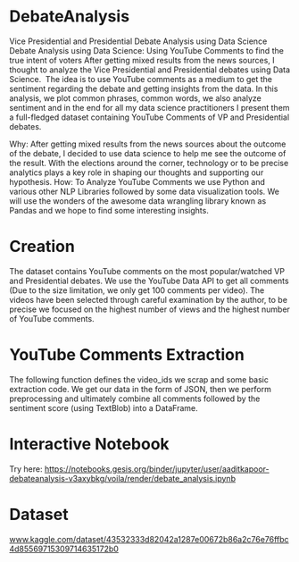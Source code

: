 # DebateAnalysis
Vice Presidential and Presidential Debate Analysis using Data Science Debate Analysis using Data Science: Using YouTube Comments to find the true intent of voters
After getting mixed results from the news sources, I thought to analyze the Vice Presidential and Presidential debates using Data Science.
 The idea is to use YouTube comments as a medium to get the sentiment regarding the debate and getting insights from the data. In this analysis, we plot common phrases, common words, we also analyze sentiment and in the end for all my data science practitioners I present them a full-fledged dataset containing YouTube Comments of VP and Presidential debates.
 
Why: After getting mixed results from the news sources about the outcome of the debate, I decided to use data science to help me see the outcome of the result. With the elections around the corner, technology or to be precise analytics plays a key role in shaping our thoughts and supporting our hypothesis.
How: To Analyze YouTube Comments we use Python and various other NLP Libraries followed by some data visualization tools. We will use the wonders of the awesome data wrangling library known as Pandas and we hope to find some interesting insights.

# Creation
The dataset contains YouTube comments on the most popular/watched VP and Presidential debates. We use the YouTube Data API to get all comments (Due to the size limitation, we only get 100 comments per video). The videos have been selected through careful examination by the author, to be precise we focused on the highest number of views and the highest number of YouTube comments.

# YouTube Comments Extraction
The following function defines the video_ids we scrap and some basic extraction code. We get our data in the form of JSON, then we perform preprocessing and ultimately combine all comments followed by the sentiment score (using TextBlob) into a DataFrame.
 
 
# Interactive Notebook

Try here: https://notebooks.gesis.org/binder/jupyter/user/aaditkapoor-debateanalysis-v3axybkg/voila/render/debate_analysis.ipynb

# Dataset
www.kaggle.com/dataset/43532333d82042a1287e00672b86a2c76e76ffbc4d85569715309714635172b0

